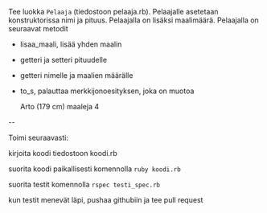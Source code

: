 Tee luokka `Pelaaja` (tiedostoon pelaaja.rb). Pelaajalle asetetaan konstruktorissa nimi ja pituus. Pelaajalla on lisäksi maalimäärä. Pelaajalla on seuraavat metodit
* lisaa_maali, lisää yhden maalin
* getteri ja setteri pituudelle
* getteri nimelle ja maalien määrälle
* to_s, palauttaa merkkijonoesityksen, joka on muotoa

   Arto (179 cm) maaleja 4

--

Toimi seuraavasti:

kirjoita koodi tiedostoon koodi.rb

suorita koodi paikallisesti komennolla `ruby koodi.rb`

suorita testit komennolla `rspec testi_spec.rb`

kun testit menevät läpi, pushaa githubiin ja tee pull request